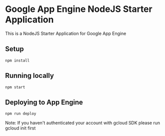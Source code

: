 # Google App Engine NodeJS Starter Application

This is a NodeJS Starter Application for Google App Engine

## Setup
```
npm install
```
## Running locally
```
npm start
```
## Deploying to App Engine
```
npm run deploy
```

Note: If you haven't authenticated your account with gcloud SDK please run gcloud init first
